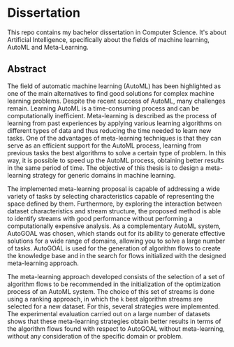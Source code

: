 # Dissertation
This repo contains my bachelor dissertation in Computer Science. It's about Artificial Intelligence, specifically about the fields of machine learning, AutoML and Meta-Learning.

## Abstract

The field of automatic machine learning (AutoML) has been highlighted as one of the main alternatives to find good solutions for complex machine learning problems. Despite the recent success of AutoML, many challenges remain. Learning AutoML is a time-consuming process and can be computationally inefficient. Meta-learning is described as the process of learning from past experiences by applying various learning algorithms on different types of data and thus reducing the time needed to learn new tasks. One of the advantages of meta-learning techniques is that they can serve as an efficient support for the AutoML process, learning from previous tasks the best algorithms to solve a certain type of problem. In this way, it is possible to speed up the AutoML process, obtaining better results in the same period of time. The objective of this thesis is to design a meta-learning strategy for generic domains in machine learning.

The implemented meta-learning proposal is capable of addressing a wide variety of tasks by selecting characteristics capable of representing the space defined by them. Furthermore, by exploring the interaction between dataset characteristics and stream structure, the proposed method is able to identify streams with good performance without performing a computationally expensive analysis. As a complementary AutoML system, AutoGOAL was chosen, which stands out for its ability to generate effective solutions for a wide range of domains, allowing you to solve a large number of tasks. AutoGOAL is used for the generation of algorithm flows to create the knowledge base and in the search for flows initialized with the designed meta-learning approach.

The meta-learning approach developed consists of the selection of a set of algorithm flows to be recommended in the initialization of the optimization process of an AutoML system. The choice of this set of streams is done using a ranking approach, in which the `k` best algorithm streams are selected for a new dataset. For this, several strategies were implemented. The experimental evaluation carried out on a large number of datasets shows that these meta-learning strategies obtain better results in terms of the algorithm flows found with respect to AutoGOAL without meta-learning, without any consideration of the specific domain or problem.
